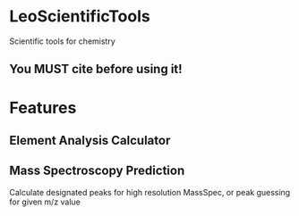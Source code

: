 # LeoScientificTools
Scientific tools for chemistry

## You MUST cite before using it!


# Features

## Element Analysis Calculator


## Mass Spectroscopy Prediction

Calculate designated peaks for high resolution MassSpec, or peak guessing for given m/z value
